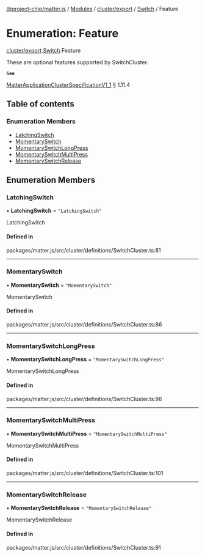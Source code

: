 [@project-chip/matter.js](../README.md) / [Modules](../modules.md) / [cluster/export](../modules/cluster_export.md) / [Switch](../modules/cluster_export.Switch.md) / Feature

# Enumeration: Feature

[cluster/export](../modules/cluster_export.md).[Switch](../modules/cluster_export.Switch.md).Feature

These are optional features supported by SwitchCluster.

**`See`**

[MatterApplicationClusterSpecificationV1_1](../interfaces/spec_export.MatterApplicationClusterSpecificationV1_1.md) § 1.11.4

## Table of contents

### Enumeration Members

- [LatchingSwitch](cluster_export.Switch.Feature.md#latchingswitch)
- [MomentarySwitch](cluster_export.Switch.Feature.md#momentaryswitch)
- [MomentarySwitchLongPress](cluster_export.Switch.Feature.md#momentaryswitchlongpress)
- [MomentarySwitchMultiPress](cluster_export.Switch.Feature.md#momentaryswitchmultipress)
- [MomentarySwitchRelease](cluster_export.Switch.Feature.md#momentaryswitchrelease)

## Enumeration Members

### LatchingSwitch

• **LatchingSwitch** = ``"LatchingSwitch"``

LatchingSwitch

#### Defined in

packages/matter.js/src/cluster/definitions/SwitchCluster.ts:81

___

### MomentarySwitch

• **MomentarySwitch** = ``"MomentarySwitch"``

MomentarySwitch

#### Defined in

packages/matter.js/src/cluster/definitions/SwitchCluster.ts:86

___

### MomentarySwitchLongPress

• **MomentarySwitchLongPress** = ``"MomentarySwitchLongPress"``

MomentarySwitchLongPress

#### Defined in

packages/matter.js/src/cluster/definitions/SwitchCluster.ts:96

___

### MomentarySwitchMultiPress

• **MomentarySwitchMultiPress** = ``"MomentarySwitchMultiPress"``

MomentarySwitchMultiPress

#### Defined in

packages/matter.js/src/cluster/definitions/SwitchCluster.ts:101

___

### MomentarySwitchRelease

• **MomentarySwitchRelease** = ``"MomentarySwitchRelease"``

MomentarySwitchRelease

#### Defined in

packages/matter.js/src/cluster/definitions/SwitchCluster.ts:91
